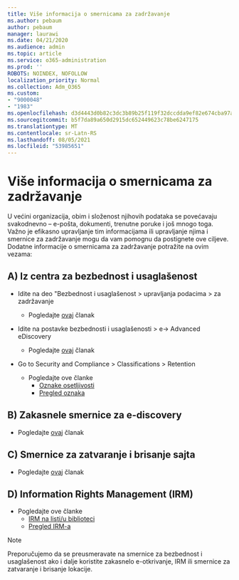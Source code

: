 ```yaml
---
title: Više informacija o smernicama za zadržavanje
ms.author: pebaum
author: pebaum
manager: laurawi
ms.date: 04/21/2020
ms.audience: admin
ms.topic: article
ms.service: o365-administration
ms.prod: ''
ROBOTS: NOINDEX, NOFOLLOW
localization_priority: Normal
ms.collection: Adm_O365
ms.custom:
- "9000048"
- "1983"
ms.openlocfilehash: d3d4443d0b82c3dc3b89b25f119f32dccdda9ef82e674cba97a945af9019ad00
ms.sourcegitcommit: b5f7da89a650d2915dc652449623c78be6247175
ms.translationtype: MT
ms.contentlocale: sr-Latn-RS
ms.lasthandoff: 08/05/2021
ms.locfileid: "53985651"
---
```

# <a name="more-info-about-retention-policies"></a>Više informacija o smernicama za zadržavanje

U većini organizacija, obim i složenost njihovih podataka se povećavaju svakodnevno – e-pošta, dokumenti, trenutne poruke i još mnogo toga. Važno je efikasno upravljanje tim informacijama ili upravljanje njima i smernice za zadržavanje mogu da vam pomognu da postignete ove ciljeve. Dodatne informacije o smernicama za zadržavanje potražite na ovim vezama:

## <a name="a-from-security-and-compliance-center"></a>A) Iz centra za bezbednost i usaglašenost

- Idite na deo "Bezbednost i usaglašenost > upravljanja podacima > za zadržavanje
  - Pogledajte [ovaj](https://docs.microsoft.com/microsoft-365/compliance/retention-policies) članak

- Idite na postavke bezbednosti i usaglašenosti > e-> Advanced eDiscovery 
  - Pogledajte [ovaj](https://docs.microsoft.com/microsoft-365/compliance/ediscovery-cases) članak

- Go to Security and Compliance > Classifications > Retention
  - Pogledajte ove članke
    - [Oznake osetljivosti](https://docs.microsoft.com/microsoft-365/compliance/sensitivity-labels)
    - [Pregled oznaka](https://docs.microsoft.com/microsoft-365/compliance/labels)

## <a name="b-legacy-ediscovery-policies"></a>B) Zakasnele smernice za e-discovery

- Pogledajte [ovaj](https://support.office.com/article/Set-up-an-eDiscovery-Center-in-SharePoint-Online-A18F8975-AA7F-43B4-A7D6-001D14744D8E) članak

## <a name="c-site-closure-and-deletion-policies"></a>C) Smernice za zatvaranje i brisanje sajta

- Pogledajte [ovaj](https://support.office.com/article/Use-policies-for-site-closure-and-deletion-A8280D82-27FD-48C5-9ADF-8A5431208BA5) članak  

## <a name="d-information-rights-management-irm"></a>D) Information Rights Management (IRM)

- Pogledajte ove članke
  - [IRM na listi/u biblioteci](https://support.office.com/article/apply-information-rights-management-to-a-list-or-library-3bdb5c4e-94fc-4741-b02f-4e7cc3c54aa1)
  - [Pregled IRM-a](https://support.office.com/article/create-and-apply-information-management-policies-eb501fe9-2ef6-4150-945a-65a6451ee9e9)

> [!Note]
> Preporučujemo da se preusmeravate na smernice za bezbednost i usaglašenost ako i dalje koristite zakasnelo e-otkrivanje, IRM ili smernice za zatvaranje i brisanje lokacije.
